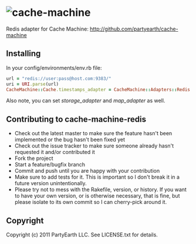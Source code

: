 # ![cache-machine](http://img195.imageshack.us/img195/5371/cachemachinefinal2.png)

Redis adapter for Cache Machine: http://github.com/partyearth/cache-machine

## Installing

In your config/environments/env.rb file:

```ruby
url = "redis://user:pass@host.com:9383/"
uri = URI.parse(url)
CacheMachine::Cache.timestamps_adapter = CacheMachine::Adapters::Redis.new(:host => uri.host, :port => uri.port, :password => uri.password)
```

Also note, you can set _storage_adapter_ and _map_adapter_ as well.

## Contributing to cache-machine-redis

* Check out the latest master to make sure the feature hasn't been implemented or the bug hasn't been fixed yet
* Check out the issue tracker to make sure someone already hasn't requested it and/or contributed it
* Fork the project
* Start a feature/bugfix branch
* Commit and push until you are happy with your contribution
* Make sure to add tests for it. This is important so I don't break it in a future version unintentionally.
* Please try not to mess with the Rakefile, version, or history. If you want to have your own version, or is otherwise necessary, that is fine, but please isolate to its own commit so I can cherry-pick around it.

## Copyright

Copyright (c) 2011 PartyEarth LLC. See LICENSE.txt for details.
